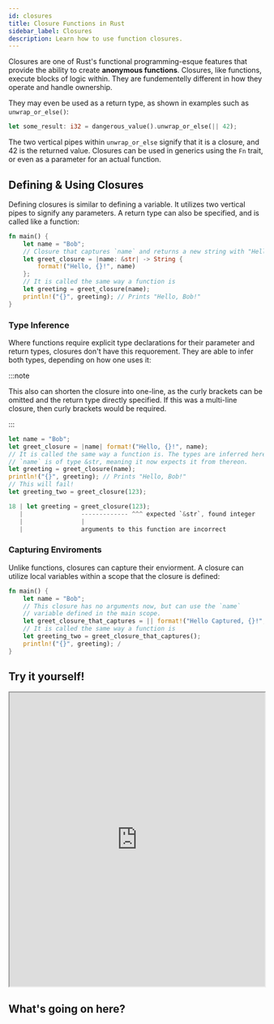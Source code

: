 ```yaml
---
id: closures
title: Closure Functions in Rust
sidebar_label: Closures
description: Learn how to use function closures.
---
```


Closures are one of Rust's functional programming-esque features that provide the ability to create **anonymous functions**.  Closures, like functions, execute blocks of logic within.  They are fundementelly different in how they operate and handle ownership.

They may even be used as a return type, as shown in examples such as `unwrap_or_else()`:

```rust
let some_result: i32 = dangerous_value().unwrap_or_else(|| 42);
```

The two vertical pipes within `unwrap_or_else` signify that it is a closure, and 42 is the returned value.  Closures can be used in generics using the `Fn` trait, or even as a parameter for an actual function.

## Defining & Using Closures

Defining closures is similar to defining a variable.  It utilizes two vertical pipes to signify any parameters. A return type can also be specified, and is called like a function:

```rust
fn main() {
    let name = "Bob";
    // Closure that captures `name` and returns a new string with "Hello, " prepended
    let greet_closure = |name: &str| -> String {
        format!("Hello, {}!", name)
    };
    // It is called the same way a function is
    let greeting = greet_closure(name);
    println!("{}", greeting); // Prints "Hello, Bob!"
}
```

### Type Inference

Where functions require explicit type declarations for their parameter and return types, closures don't have this requorement.  They are able to infer both types, depending on how one uses it:

:::note

This also can shorten the closure into one-line, as the curly brackets can be omitted and the return type directly specified. If this was a multi-line closure, then curly brackets would be required.

:::

```rust
let name = "Bob";
let greet_closure = |name| format!("Hello, {}!", name);
// It is called the same way a function is. The types are inferred here!
// `name` is of type &str, meaning it now expects it from thereon.
let greeting = greet_closure(name);
println!("{}", greeting); // Prints "Hello, Bob!"
// This will fail!
let greeting_two = greet_closure(123);
```

```rust
18 | let greeting = greet_closure(123);
   |                ------------- ^^^ expected `&str`, found integer
   |                |
   |                arguments to this function are incorrect
```

### Capturing Enviroments

Unlike functions, closures can capture their enviorment.  A closure can utilize local variables within a scope that the closure is defined:

```rust
fn main() {
    let name = "Bob";
    // This closure has no arguments now, but can use the `name`
    // variable defined in the main scope.
    let greet_closure_that_captures = || format!("Hello Captured, {}!", name);
    // It is called the same way a function is
    let greeting_two = greet_closure_that_captures();
    println!("{}", greeting); /
}
```

## Try it yourself!

<iframe width="100%" height="580" src="https://play.rust-lang.org/?version=stable&mode=debug&edition=2021&code=fn+main%28%29+%7B%0A++++let+name+%3D+%22Bob%22%3B%0A++++let+greet_closure+%3D+%7Cname%7C+format%21%28%22Hello%2C+%7B%7D%21%22%2C+name%29%3B%0A++++%2F%2F+It+is+called+the+same+way+a+function+is.+The+types+are+inferred+here%21%0A++++%2F%2F+%60name%60+is+of+type+%26str%2C+meaning+it+now+expects+it+from+thereon.%0A++++let+greeting+%3D+greet_closure%28name%29%3B%0A++++println%21%28%22%7B%7D%22%2C+greeting%29%3B+%2F%2F+Prints+%22Hello%2C+Bob%21%22%0A%0A++++%2F%2F+This+will+fail%21%0A++++%2F%2F+let+greeting+%3D+greet_closure%28123%29%3B%0A++++%0A++++%2F%2F+Closure+that+captures+%60name%60+and+returns+a+new+string+with+%22Hello%2C+%22+prepended%0A++++let+greet_closure_that_captures+%3D+%7C%7C+format%21%28%22Hello+Captured%2C+%7B%7D%21%22%2C+name%29%3B%0A++++%2F%2F+It+is+called+the+same+way+a+function+is%0A++++let+greeting_two+%3D+greet_closure_that_captures%28%29%3B%0A++++println%21%28%22%7B%7D%22%2C+greeting_two%29%3B+%2F%2F+Prints+%22Hello%2C+Bob%21%22%0A%7D%0A"></iframe>

## What's going on here?
